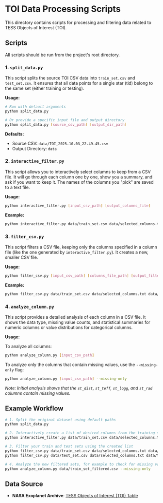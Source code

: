 # TOI Data Processing Scripts

This directory contains scripts for processing and filtering data related to TESS Objects of Interest (TOI).

## Scripts

All scripts should be run from the project's root directory.

### 1. `split_data.py`

This script splits the source TOI CSV data into `train_set.csv` and `test_set.csv`. It ensures that all data points for a single star (tid) belong to the same set (either training or testing).

**Usage:**

```bash
# Run with default arguments
python split_data.py

# Or provide a specific input file and output directory
python split_data.py [source_csv_path] [output_dir_path]
```

**Defaults:**
- Source CSV: `data/TOI_2025.10.03_22.49.45.csv`
- Output Directory: `data`

### 2. `interactive_filter.py`

This script allows you to interactively select columns to keep from a CSV file. It will go through each column one by one, show you a summary, and ask if you want to keep it. The names of the columns you "pick" are saved to a text file.

**Usage:**
```bash
python interactive_filter.py [input_csv_path] [output_columns_file]
```

**Example:**
```bash
python interactive_filter.py data/train_set.csv data/selected_columns.txt
```

### 3. `filter_csv.py`

This script filters a CSV file, keeping only the columns specified in a column file (like the one generated by `interactive_filter.py`). It creates a new, smaller CSV file.

**Usage:**
```bash
python filter_csv.py [input_csv_path] [columns_file_path] [output_filtered_csv]
```

**Example:**
```bash
python filter_csv.py data/train_set.csv data/selected_columns.txt data/train_set_filtered.csv
```

### 4. `analyze_column.py`

This script provides a detailed analysis of each column in a CSV file. It shows the data type, missing value counts, and statistical summaries for numeric columns or value distributions for categorical columns.

**Usage:**

To analyze all columns:
```bash
python analyze_column.py [input_csv_path]
```

To analyze only the columns that contain missing values, use the `--missing-only` flag:
```bash
python analyze_column.py [input_csv_path] --missing-only
```

*Note: Initial analysis shows that the `st_dist`, `st_teff`, `st_logg`, and `st_rad` columns contain missing values.*

## Example Workflow

```bash
# 1. Split the original dataset using default paths
python split_data.py

# 2. Interactively create a list of desired columns from the training set
python interactive_filter.py data/train_set.csv data/selected_columns.txt

# 3. Filter your train and test sets using the created list
python filter_csv.py data/train_set.csv data/selected_columns.txt data/train_set_filtered.csv
python filter_csv.py data/test_set.csv data/selected_columns.txt data/test_set_filtered.csv

# 4. Analyze the new filtered sets, for example to check for missing values
python analyze_column.py data/train_set_filtered.csv --missing-only
```

## Data Source

- **NASA Exoplanet Archive**: [TESS Objects of Interest (TOI) Table](https://exoplanetarchive.ipac.caltech.edu/cgi-bin/TblView/nph-tblView?app=ExoTbls&config=TOI)
